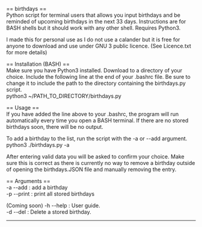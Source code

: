 == birthdays ==  
Python script for terminal users that allows you input birthdays and be reminded of upcoming birthdays in the next 33 days.
Instructions are for BASH shells but it should work with any other shell.
Requires Python3.

I made this for personal use as I do not use a calander but it is free for anyone to download and use under GNU 3 public licence.
(See Licence.txt for more details)


== Installation (BASH) ==  
Make sure you have Python3 installed.
Download to a directory of your choice.
Include the following line at the end of your .bashrc file. Be sure to change it to include the path to the directory containing the birthdays.py script.  
    python3 ~/PATH_TO_DIRECTORY/birthdays.py
    

== Usage ==  
If you have added the line above to your .bashrc, the program will run automatically every time you open a BASH terminal.
If there are no stored birthdays soon, there will be no output.

To add a birthday to the list, run the script with the -a or --add argument.  
  python3 ./birthdays.py -a
  
After entering valid data you will be asked to confirm your choice.
Make sure this is correct as there is currently no way to remove a birthday outside of opening the birthdays.JSON file and manually removing the entry.

== Arguments ==  
-a --add : add a birthday  
-p --print : print all stored birthdays    

(Coming soon)
-h --help : User guide.  
-d --del : Delete a stored birthday.  

----------------------------------------------------------------------------------------------------------------------------------------------------------
